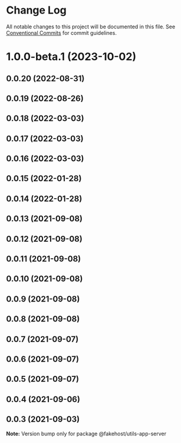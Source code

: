 # Change Log

All notable changes to this project will be documented in this file.
See [Conventional Commits](https://conventionalcommits.org) for commit guidelines.

# 1.0.0-beta.1 (2023-10-02)



## 0.0.20 (2022-08-31)



## 0.0.19 (2022-08-26)



## 0.0.18 (2022-03-03)



## 0.0.17 (2022-03-03)



## 0.0.16 (2022-03-03)



## 0.0.15 (2022-01-28)



## 0.0.14 (2022-01-28)



## 0.0.13 (2021-09-08)



## 0.0.12 (2021-09-08)



## 0.0.11 (2021-09-08)



## 0.0.10 (2021-09-08)



## 0.0.9 (2021-09-08)



## 0.0.8 (2021-09-08)



## 0.0.7 (2021-09-07)



## 0.0.6 (2021-09-07)



## 0.0.5 (2021-09-07)



## 0.0.4 (2021-09-06)



## 0.0.3 (2021-09-03)

**Note:** Version bump only for package @fakehost/utils-app-server
